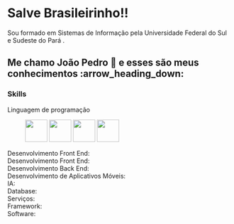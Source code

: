 <h1>Salve Brasileirinho!!</h1>

<p>Sou formado em Sistemas de Informação pela Universidade Federal do Sul e Sudeste do Pará .</p>

<h2>Me chamo João Pedro 👋 e esses são meus conhecimentos :arrow_heading_down:</h2>

<h3>Skills</h3>

<dl>
  <dt>Linguagem de programação</dt>
  <dd>
    <p>
      <img src="https://github.com/joaosscc/icons/blob/main/python.png" width="50">
      <img src="https://github.com/joaosscc/icons/blob/main/java.png" width="50">
      <img src="https://github.com/joaosscc/icons/blob/main/javascript.png" width="50">
      <img src="https://github.com/joaosscc/icons/blob/main/c.png" width="50">
    </p>
  </dd>
  <dt>Desenvolvimento Front End:</dt>
  
  <dt>Desenvolvimento Front End:</dt>
  <dt>Desenvolvimento Back End:</dt>
  <dt>Desenvolvimento de Aplicativos Móveis:</dt>
  <dt>IA:</dt>
  <dt>Database:</dt>
  <dt>Serviços:</dt>
  <dt>Framework:</dt>
  <dt>Software:</dt>
  
</dl>
